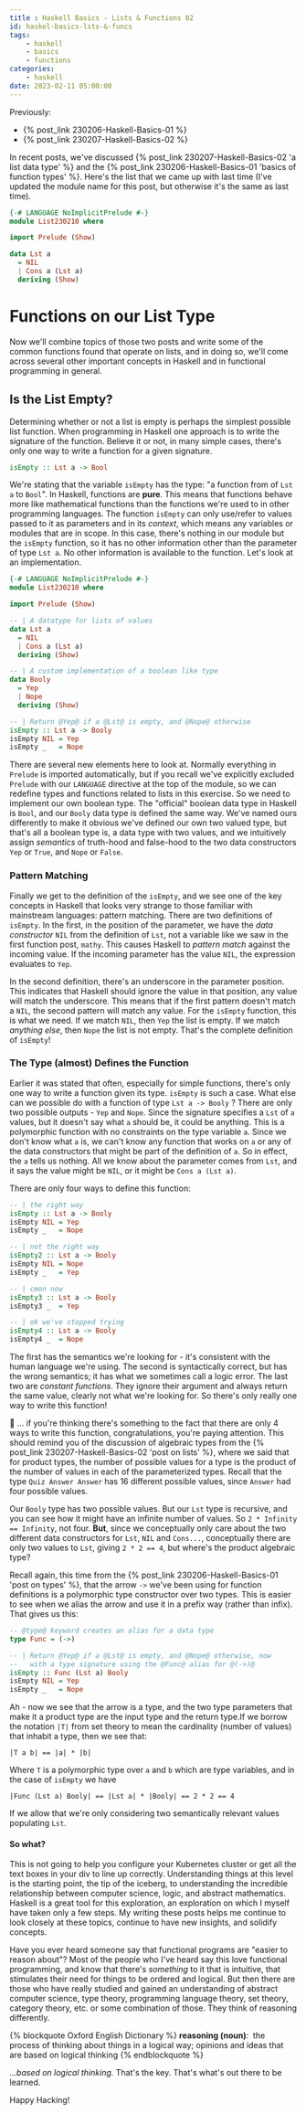 ```yaml
---
title : Haskell Basics - Lists & Functions 02
id: haskel-basics-lsts-&-funcs
tags:
	- haskell
	- basics
	- functions
categories:
	- haskell
date: 2023-02-11 05:00:00
---
```


Previously:

- {% post_link 230206-Haskell-Basics-01 %}
- {% post_link 230207-Haskell-Basics-02 %}

In recent posts, we've discussed {% post_link 230207-Haskell-Basics-02 'a list data type' %} and the {% post_link 230206-Haskell-Basics-01 'basics of function types' %}. Here's the list that we came up with last time (I've updated the module name for this post, but otherwise it's the same as last time).
```haskell Lst Example
{-# LANGUAGE NoImplicitPrelude #-}
module List230210 where

import Prelude (Show)

data Lst a
  = NIL
  | Cons a (Lst a)
  deriving (Show)
```

# Functions on our List Type
Now we'll combine topics of those two posts and write some of the common functions found that operate on lists, and in doing so, we'll come across several other important concepts in Haskell and in functional programming in general.

## Is the List Empty?
Determining whether or not  a list is empty is perhaps the simplest possible list function. When programming in Haskell one approach is to write the signature of the function. Believe it or not, in many simple cases, there's only one way to write a function for a given signature. 
``` haskell Signature of isEmpty
isEmpty :: Lst a -> Bool
```

We're stating that the variable `isEmpty` has the type: "a function from of  `Lst a`  to `Bool`". In Haskell, functions are **pure**. This means that functions behave more like mathematical functions than the functions we're used to in other programming languages. The function `isEmpty` can only use/refer to values passed to it as parameters and in its _context_, which means any variables or modules that are in scope. In this case, there's nothing in our module but the `isEmpty` function, so it has no other information other than the parameter of type `Lst a`. No other information is available to the function. Let's look at an implementation.
```haskell isEmpty implementation
{-# LANGUAGE NoImplicitPrelude #-}
module List230210 where

import Prelude (Show)

-- | A datatype for lists of values
data Lst a
  = NIL
  | Cons a (Lst a)
  deriving (Show)

-- | A custom implementation of a boolean like type
data Booly
  = Yep
  | Nope
  deriving (Show)

-- | Return @Yep@ if a @Lst@ is empty, and @Nope@ otherwise
isEmpty :: Lst a -> Booly
isEmpty NIL = Yep
isEmpty _   = Nope
```

There are several new elements here to look at.  Normally everything in `Prelude` is imported automatically, but if you recall we've explicitly excluded `Prelude` with our `LANGUAGE` directive at the top of the module, so we can redefine types and functions related to lists in this exercise. So we need to implement our own boolean type. The "official" boolean data type in Haskell is `Bool`, and our `Booly` data type is defined the same way. We've named ours differently to make it obvious we've defined our own two valued type, but that's all a boolean type is, a data type with two values, and we intuitively assign _semantics_ of truth-hood and false-hood to the two data constructors `Yep` or `True`, and `Nope` or `False`. 

### Pattern Matching

Finally we get to the definition of the `isEmpty`, and we see one of the key concepts in Haskell that looks very strange to those familiar with mainstream languages: pattern matching. There are two definitions of `isEmpty`. In the first, in the position of the parameter, we have the _data constructor_ `NIL` from the definition of `Lst`, not a variable like we saw in the first function post, `mathy`. This causes Haskell to _pattern match_ against the incoming value. If the incoming parameter has the value `NIL`, the expression evaluates to `Yep`. 

In the second definition, there's an underscore in the parameter position. This indicates that Haskell should ignore the value in that position, any value will match the underscore. This means that if the first pattern doesn't match a `NIL`, the second pattern will match any value. For the `isEmpty` function, this is what we need. If we match `NIL`, then `Yep` the list is empty. If we match _anything else_, then `Nope` the list is not empty. That's the complete definition of `isEmpty`!

### The Type (almost) Defines the Function
Earlier it was stated that often, especially for simple functions, there's only one way to write a function given its type. `isEmpty` is such a case. What else can we possible do with a function of type `Lst a -> Booly` ? There are only two possible outputs - `Yep` and `Nope`. Since the signature specifies a `Lst` of `a` values, but it doesn't say what `a` should be, it could be anything. This is a polymorphic function with no constraints on the type variable `a`. Since we don't know what `a`  is, we can't know any function that works on `a` or any of the data constructors that might be part of the definition of `a`. So in effect, the `a` tells us nothing. All we know about the parameter comes from `Lst`, and it says the value might be `NIL`, or it might be `Cons a (Lst a)`. 

There are only four ways to define this function:

```haskell Four possible ways to define iEmpty
-- | the right way
isEmpty :: Lst a -> Booly
isEmpty NIL = Yep
isEmpty _   = Nope

-- | not the right way
isEmpty2 :: Lst a -> Booly
isEmpty NIL = Nope
isEmpty _   = Yep

-- | cmon now
isEmpty3 :: Lst a -> Booly
isEmpty3 _  = Yep 

-- | ok we've stopped trying
isEmpty4 :: Lst a -> Booly
isEmpty4 _  = Nope

```

The first has the semantics we're looking for - it's consistent with the human language we're using. The second is syntactically correct, but has the wrong semantics; it has what we sometimes call a logic error. The last two are _constant functions_. They ignore their argument and always return the same value, clearly not what we're looking for. So there's only really one way to write this function! 

🤔 ... if you're thinking there's something to the fact that there are only 4 ways to write this function, congratulations, you're paying attention. This should remind you of the discussion of algebraic types from the {% post_link 230207-Haskell-Basics-02 'post on lists' %}, where we said that for product types, the number of possible values for a type is the product of the number of values in each of the parameterized types. Recall that the type `Quiz Answer Answer` has 16 different possible values, since `Answer` had four possible values.

Our `Booly` type has two possible values. But our `Lst` type is recursive, and you can see how it might have an infinite number of values. So `2 * Infinity == Infinity`, not four. **But**, since we conceptually only care about the two different data constructors for `Lst`, `NIL` and `Cons...`, conceptually there are only two values to `Lst`, giving `2 * 2 == 4`, but where's the product algebraic type?  

Recall again, this time from the {% post_link 230206-Haskell-Basics-01 'post on types' %}, that the arrow `->` we've been using for function definitions is a polymorphic type constructor over two types. This is easier to see when we alias the arrow and use it in a prefix way (rather than infix). That gives us this:
```haskell alias the arrow type
-- @type@ keyword creates an alias for a data type
type Func = (->)

-- | Return @Yep@ if a @Lst@ is empty, and @Nope@ otherwise, now
--   with a type signature using the @Func@ alias for @(->)@
isEmpty :: Func (Lst a) Booly 
isEmpty NIL = Yep
isEmpty _   = Nope
```

Ah - now we see that the arrow is a type, and the two type parameters that make it a product type are the input type and the return type.If we borrow the notation `|T|` from set theory to mean the cardinality (number of values) that inhabit a type, then we see that:

```
|T a b| == |a| * |b|
```

Where `T` is a polymorphic type over `a` and `b` which are type variables, and in the case of `isEmpty` we have
```
|Func (Lst a) Booly| == |Lst a| * |Booly| == 2 * 2 == 4 
```

If we allow that we're only considering two semantically relevant values populating `Lst`.

#### So what?
This is not going to help you configure your Kubernetes cluster or get all the text boxes in your div to line up correctly. Understanding things at this level is the starting point, the tip of the iceberg, to understanding the incredible relationship between computer science, logic, and abstract mathematics. Haskell is a great tool for this exploration, an exploration on which I myself have taken only a few steps. My writing these posts helps me continue to look closely at these topics, continue to have new insights, and solidify concepts.

Have you ever heard someone say that functional programs are "easier to reason about"? Most of the people who I've heard say this love functional programming, and know that there's _something_ to it that is intuitive, that stimulates their need for things to be ordered and logical. But then there are those who have really studied and gained an understanding of abstract computer science, type theory, programming language theory, set theory, category theory, etc. or some combination of those. They think of reasoning differently. 

{% blockquote Oxford English Dictionary %}
**reasoning (noun)**: ​
the process of thinking about things in a logical way; opinions and ideas that are based on logical thinking
{% endblockquote %}

_...based on logical thinking._ That's the key. That's what's out there to be learned.

Happy Hacking!

